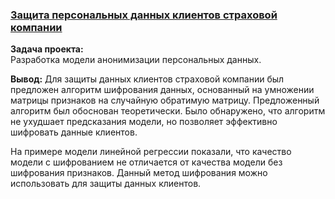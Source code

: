 ### [Защита персональных данных клиентов страховой компании]()

**Задача проекта:**\
Разработка модели анонимизации персональных данных.

**Вывод:**
Для защиты данных клиентов страховой компании был предложен алгоритм шифрования данных, основанный на умножении матрицы признаков на случайную обратимую матрицу. Предложенный алгоритм был обоснован теоретически. Было обнаружено, что алгоритм не ухудшает предсказания модели, но позволяет эффективно шифровать данные клиентов.

На примере модели линейной регрессии показали, что качество модели с шифрованием не отличается от качества модели без шифрования признаков. Данный метод шифрования можно использовать для защиты данных клиентов.
